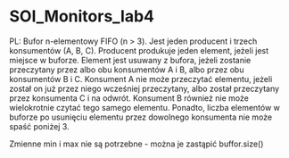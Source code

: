# SOI_Monitors_lab4


PL:
Bufor n-elementowy FIFO (n > 3). Jest jeden producent i trzech 
konsumentów (A, B, C). Producent produkuje jeden element, jeżeli jest 
miejsce w buforze. Element jest usuwany z bufora, jeżeli zostanie 
przeczytany przez albo obu konsumentów A i B, albo przez obu konsumentów 
B i C. Konsument A nie może przeczytać elementu, jeżeli został on już 
przez niego wcześniej przeczytany, albo został przeczytany przez 
konsumenta C i na odwrót. Konsument B również nie może wielokrotnie 
czytać tego samego elementu. Ponadto, liczba elementów w buforze po 
usunięciu elementu przez dowolnego konsumenta nie może spaść poniżej 3.

Zmienne min i max nie są potrzebne - można je zastąpić buffor.size()
